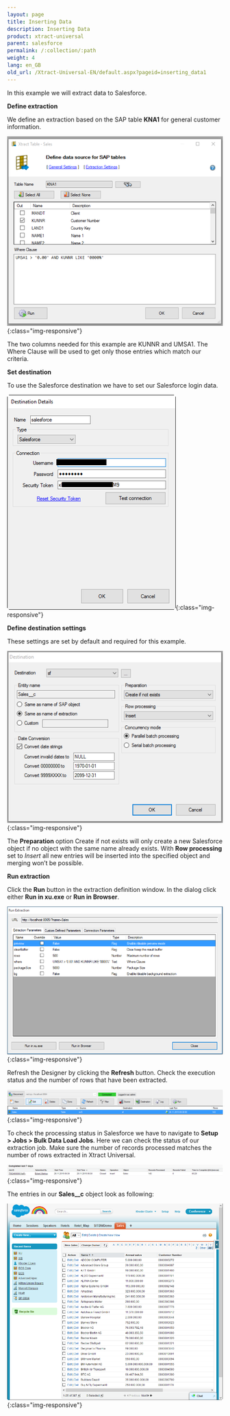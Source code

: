 ```yaml
---
layout: page
title: Inserting Data
description: Inserting Data
product: xtract-universal
parent: salesforce
permalink: /:collection/:path
weight: 4	
lang: en_GB
old_url: /Xtract-Universal-EN/default.aspx?pageid=inserting_data1
---
```


In this example we will extract data to Salesforce.

**Define extraction**

We define an extraction based on the SAP table **KNA1** for general customer information.

![sf-settings_create_object_2](/img/content/sf-settings_create_object_2.PNG){:class="img-responsive"}

The two columns needed for this example are KUNNR and UMSA1. The Where Clause will be used to get only those entries which match our criteria.


**Set destination** 

To use the Salesforce destination we have to set our Salesforce login data.


![sf-definition](/img/content/sf-definition.PNG){:class="img-responsive"}

**Define destination settings**

These settings are set by default and required for this example.

![sf-settings_create_object__0](/img/content/sf-settings_create_object__0.PNG){:class="img-responsive"}

The **Preparation** option Create if not exists will only create a new Salesforce object if no object with the same name already exists. With **Row processing** set to *Insert* all new entries will be inserted into the specified object and merging won’t be possible.


**Run extraction**

Click the **Run** button in the extraction definition window. In the dialog click either **Run in xu.exe** or **Run in Browser**.

![sf-run_extraction_popup](/img/content/sf-run_extraction_popup.PNG){:class="img-responsive"}

Refresh the Designer by clicking the **Refresh** button. Check the execution status and the number of rows that have been extracted.

![sf-designer_view](/img/content/sf-designer_view.PNG){:class="img-responsive"}

To check the processing status in Salesforce we have to navigate to **Setup > Jobs > Bulk Data Load Jobs**. Here we can check the status of our extraction job. Make sure the number of records processed matches the number of rows extracted in Xtract Universal.

![sf-salesforce_view](/img/content/sf-salesforce_view.PNG){:class="img-responsive"}

The entries in our **Sales__c** object look as following:

![sf-salesforce_entries_view](/img/content/sf-salesforce_entries_view.PNG){:class="img-responsive"}
